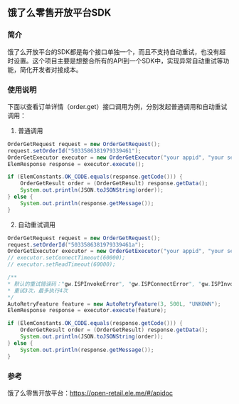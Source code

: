 ## 饿了么零售开放平台SDK
### 简介
饿了么开放平台的SDK都是每个接口单独一个，而且不支持自动重试，也没有超时设置。这个项目主要是想整合所有的API到一个SDK中，实现异常自动重试等功能，简化开发者对接成本。
### 使用说明
下面以查看订单详情（order.get）接口调用为例，分别发起普通调用和自动重试调用：
1. 普通调用
```java
OrderGetRequest request = new OrderGetRequest();
request.setOrderId("5033586381979339461");
OrderGetExecutor executor = new OrderGetExecutor("your appid", "your secret", request);
ElemResponse response = executor.execute();

if (ElemConstants.OK_CODE.equals(response.getCode())) {
    OrderGetResult order = (OrderGetResult) response.getData();
    System.out.println(JSON.toJSONString(order));
} else {
    System.out.println(response.getMessage());
}
```
2. 自动重试调用
```java
OrderGetRequest request = new OrderGetRequest();
request.setOrderId("5033586381979339461a");
OrderGetExecutor executor = new OrderGetExecutor("your appid", "your secret", request);
// executor.setConnectTimeout(60000);
// executor.setReadTimeout(60000);

/**
* 默认的重试错误码："gw.ISPInvokeError", "gw.ISPConnectError", "gw.ISPInvokeTimeout"。
* 重试3次，最多执行4次
*/
AutoRetryFeature feature = new AutoRetryFeature(3, 500L, "UNKOWN");
ElemResponse response = executor.execute(feature);

if (ElemConstants.OK_CODE.equals(response.getCode())) {
    OrderGetResult order = (OrderGetResult) response.getData();
    System.out.println(JSON.toJSONString(order));
} else {
    System.out.println(response.getMessage());
}
```
### 参考
饿了么零售开放平台：https://open-retail.ele.me/#/apidoc